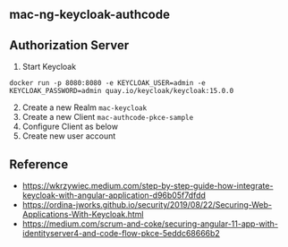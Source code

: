 ## mac-ng-keycloak-authcode

## Authorization Server
1. Start Keycloak
```
docker run -p 8080:8080 -e KEYCLOAK_USER=admin -e KEYCLOAK_PASSWORD=admin quay.io/keycloak/keycloak:15.0.0
```
2. Create a new Realm `mac-keycloak`
3. Create a new Client `mac-authcode-pkce-sample`
4. Configure Client as below
5. Create new user account


## Reference 
* https://wkrzywiec.medium.com/step-by-step-guide-how-integrate-keycloak-with-angular-application-d96b05f7dfdd
* https://ordina-jworks.github.io/security/2019/08/22/Securing-Web-Applications-With-Keycloak.html
* https://medium.com/scrum-and-coke/securing-angular-11-app-with-identityserver4-and-code-flow-pkce-5eddc68666b2
